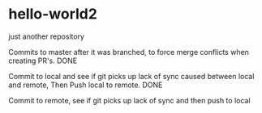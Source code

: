 # hello-world2
just another repository




Commits to master after it was branched, to force merge conflicts when creating PR's. DONE

Commit to local and see if git picks up lack of sync caused between local and remote, Then Push local to remote. DONE

Commit to remote, see if git picks up lack of sync and then push to local


